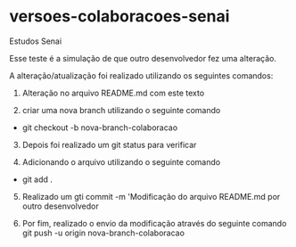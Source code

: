 # versoes-colaboracoes-senai
Estudos Senai

Esse teste é a simulação de que outro desenvolvedor fez uma alteração.

A alteração/atualização foi realizado utilizando os seguintes comandos:

1. Alteração no arquivo README.md com este texto

2. criar uma nova branch utilizando o seguinte comando
 - git checkout -b nova-branch-colaboracao

3. Depois foi realizado um git status para verificar

4. Adicionando o arquivo utilizando o seguinte comando
 - git add .

5. Realizado um gti commit -m 'Modificação do arquivo README.md por outro desenvolvedor

6. Por fim, realizado o envio da modificação através do seguinte comando git push -u origin nova-branch-colaboracao



